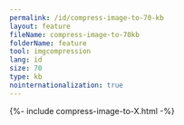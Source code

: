 ```yaml
---
permalink: /id/compress-image-to-70-kb
layout: feature
fileName: compress-image-to-70kb
folderName: feature
tool: imgcompression
lang: id
size: 70
type: kb
nointernationalization: true
---
```

{%- include compress-image-to-X.html -%}       
